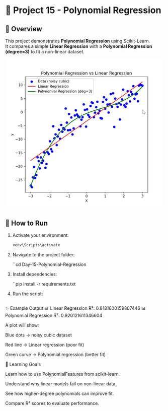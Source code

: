 # 🚀 Project 15 - Polynomial Regression

## 📌 Overview
This project demonstrates **Polynomial Regression** using Scikit-Learn.  
It compares a simple **Linear Regression** with a **Polynomial Regression (degree=3)** to fit a non-linear dataset.

![alt text](image.png)

## 🚀 How to Run

1. Activate your environment:
   ```bash
   venv\Scripts\activate

2. Navigate to the project folder:

    ``cd Day-15-Polynomial-Regression

3. Install dependencies:

    ``pip install -r requirements.txt

4. Run the script:

    ```python polynomial_regression.py

✨ Example Output
    📊 Linear Regression R²: 0.8181600159807446
    📊 Polynomial Regression R²: 0.920121611346604


A plot will show:

Blue dots → noisy cubic dataset

Red line → Linear regression (poor fit)

Green curve → Polynomial regression (better fit)

🧠 Learning Goals

Learn how to use PolynomialFeatures from scikit-learn.

Understand why linear models fail on non-linear data.

See how higher-degree polynomials can improve fit.

Compare R² scores to evaluate performance.